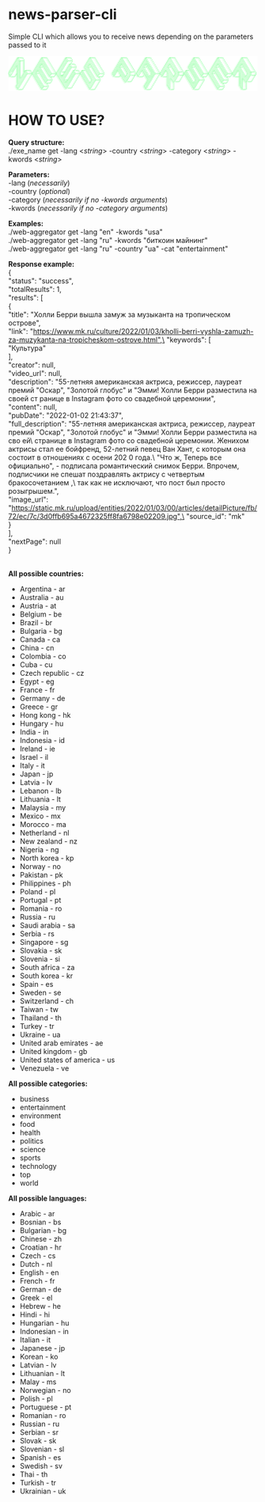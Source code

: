 # news-parser-cli
Simple CLI which allows you to receive news depending on the parameters passed to it

![alt text](https://github.com/fabl3ss/news-parser-cli/blob/main/src/cli/img/news_parser_green.png?raw=true)

# HOW TO USE?
**Query structure:**\
./exe_name get -lang <*string*> -country <*string*> -category <*string*> -kwords <*string*>

**Parameters:**\
  -lang (*necessarily*)\
  -country (*optional*)\
  -category (*necessarily if no -kwords arguments*)\
  -kwords (*necessarily if no -category arguments*)

**Examples:**\
./web-aggregator get -lang "en" -kwords "usa"\
./web-aggregator get -lang "ru" -kwords "биткоин майнинг"\
./web-aggregator get -lang "ru" -country "ua" -cat "entertainment"
                                                    
**Response example:**\
{\
    "status": "success",\
    "totalResults": 1,\
    "results": [\
        {\
            "title": "Холли Берри вышла замуж за музыканта на тропическом острове",\
            "link": "https://www.mk.ru/culture/2022/01/03/kholli-berri-vyshla-zamuzh-za-muzykanta-na-tropicheskom-ostrove.html",\
            "keywords": [\
                "Культура"\
            ],\
            "creator": null,\
            "video_url": null,\
            "description": "55-летняя американская актриса, режиссер, лауреат премий \"Оскар\", \"Золотой глобус\" и \"Эмми! Холли Берри разместила на своей ст
ранице в Instagram фото со свадебной церемонии",\
            "content": null,\
            "pubDate": "2022-01-02 21:43:37",\
            "full_description": "55-летняя американская актриса, режиссер, лауреат премий \"Оскар\", \"Золотой глобус\" и \"Эмми! Холли Берри разместила на сво
ей\ странице в Instagram фото со свадебной церемонии. Женихом актрисы стал ее бойфренд, 52-летний певец Ван Хант, с которым она состоит в отношениях с осени 202
0 года.\ \"Что ж, Теперь все официально\", - подписала романтический снимок Берри. Впрочем, подписчики не спешат поздравлять актрису с четвертым бракосочетанием
,\ так как не исключают, что пост был просто розыгрышем.",\
            "image_url": "https://static.mk.ru/upload/entities/2022/01/03/00/articles/detailPicture/fb/72/ec/7c/3d0ffb695a4672325ff8fa6798e02209.jpg",\
            "source_id": "mk"\
        }\
    ],\
    "nextPage": null\
}

\
**All possible countries:**
* Argentina - ar
* Australia - au
* Austria - at
* Belgium - be
* Brazil - br
* Bulgaria - bg
* Canada - ca
* China - cn
* Colombia - co
* Cuba - cu
* Czech republic - cz
* Egypt - eg
* France - fr
* Germany - de
* Greece - gr
* Hong kong - hk
* Hungary - hu
* India - in
* Indonesia - id
* Ireland - ie
* Israel - il
* Italy - it
* Japan - jp
* Latvia - lv
* Lebanon - lb
* Lithuania - lt
* Malaysia - my
* Mexico - mx
* Morocco - ma
* Netherland - nl
* New zealand - nz
* Nigeria - ng
* North korea - kp
* Norway - no
* Pakistan - pk
* Philippines - ph
* Poland - pl
* Portugal - pt
* Romania - ro
* Russia - ru
* Saudi arabia - sa
* Serbia - rs
* Singapore - sg
* Slovakia - sk
* Slovenia - si
* South africa - za
* South korea - kr
* Spain - es
* Sweden - se
* Switzerland - ch
* Taiwan - tw
* Thailand - th
* Turkey - tr
* Ukraine - ua
* United arab emirates - ae
* United kingdom - gb
* United states of america - us
* Venezuela - ve
  
  
**All possible categories:**
* business
* entertainment
* environment
* food
* health
* politics
* science
* sports
* technology
* top
* world

**All possible languages:**
* Arabic - ar
* Bosnian - bs
* Bulgarian - bg
* Chinese - zh
* Croatian - hr
* Czech - cs
* Dutch - nl
* English - en
* French - fr
* German - de
* Greek - el
* Hebrew - he
* Hindi - hi
* Hungarian - hu
* Indonesian - in
* Italian - it
* Japanese - jp
* Korean - ko
* Latvian - lv
* Lithuanian - lt
* Malay - ms
* Norwegian - no
* Polish - pl
* Portuguese - pt
* Romanian - ro
* Russian - ru
* Serbian - sr
* Slovak - sk
* Slovenian - sl
* Spanish - es
* Swedish - sv
* Thai - th
* Turkish - tr
* Ukrainian - uk
